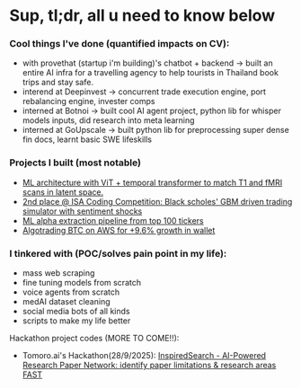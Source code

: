 # Sup, tl;dr, all u need to know below

### Cool things I've done (quantified impacts on CV):
- with provethat (startup i'm building)'s chatbot + backend -> built an entire AI infra for a travelling agency to help tourists in Thailand book trips and stay safe.
- interend at Deepinvest -> concurrent trade execution engine, port rebalancing engine, invester comps
- interned at Botnoi -> built cool AI agent project, python lib for whisper models inputs, did research into meta learning 
- interned at GoUpscale -> built python lib for preprocessing super dense fin docs, learnt basic SWE lifeskills

### Projects I built (most notable)
- [ML architecture with ViT + temporal transformer to match T1 and fMRI scans in latent space.](https://github.com/bugattmark/Structure-Function-Brain)
- [2nd place @ ISA Coding Competition: Black scholes' GBM driven trading simulator with sentiment shocks](https://github.com/bugattmark/Trading-Simulator)
- [ML alpha extraction pipeline from top 100 tickers](https://github.com/bugattmark/Portfolio-ML)
- [Algotrading BTC on AWS for +9.6% growth in wallet]()

### I tinkered with (POC/solves pain point in my life):
- mass web scraping
- fine tuning models from scratch
- voice agents from scratch
- medAI dataset cleaning
- social media bots of all kinds
- scripts to make my life better

Hackathon project codes (MORE TO COME!!):
- Tomoro.ai's Hackathon(28/9/2025): [InspiredSearch - AI-Powered Research Paper Network: identify paper limitations & research areas FAST](https://github.com/bugattmark/InspiredSearch/)

